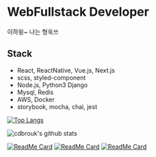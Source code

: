 # WebFullstack Developer
이하윙~ 나는 형욱쓰



## Stack
- React, ReactNative, Vue.js, Next.js
- scss, styled-component
- Node.js, Python3 Django
- Mysql, Redis
- AWS, Docker
- storybook, mocha, chai, jest

[![Top Langs](https://github-readme-stats.vercel.app/api/top-langs/?username=cdbrouk&layout=compact)](https://github.com/anuraghazra/github-readme-stats)


![cdbrouk's github stats](https://github-readme-stats.vercel.app/api?username=cdbrouk&count_private=true&show_icons=true&theme=gruvbox)


[![ReadMe Card](https://github-readme-stats.vercel.app/api/pin/?username=getcha-dev&repo=getcha-react-ui-components)](https://github.com/getcha-dev/getcha-react-ui-components)
[![ReadMe Card](https://github-readme-stats.vercel.app/api/pin/?username=QuadFlask&repo=react-native-naver-map)](https://github.com/QuadFlask/react-native-naver-map)
[![ReadMe Card](https://github-readme-stats.vercel.app/api/pin/?username=cdbrouk&repo=PlayGround)](https://github.com/cdbrouk/PlayGround)
